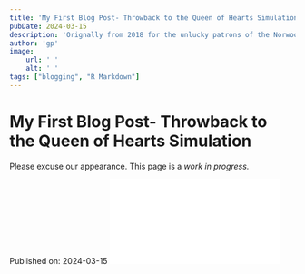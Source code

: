 ```yaml
---
title: 'My First Blog Post- Throwback to the Queen of Hearts Simulation'
pubDate: 2024-03-15
description: 'Orignally from 2018 for the unlucky patrons of the Norwood Elks Lodge.'
author: 'gp'
image:
    url: ' '
    alt: ' '
tags: ["blogging", "R Markdown"]
---
```

# My First Blog Post- Throwback to the Queen of Hearts Simulation
Please excuse our appearance. This page is a _work in progress._

Published on: 2024-03-15
![](/assets/js/viewerjs-0.5.8/ViewerJS/Queen_of_Hearts_Sim.pdf)
